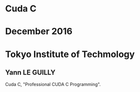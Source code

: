 # Cuda C
# December 2016
# Tokyo Institute of Techmology
## Yann LE GUILLY

Cuda C, "Professional CUDA C Programming".   
